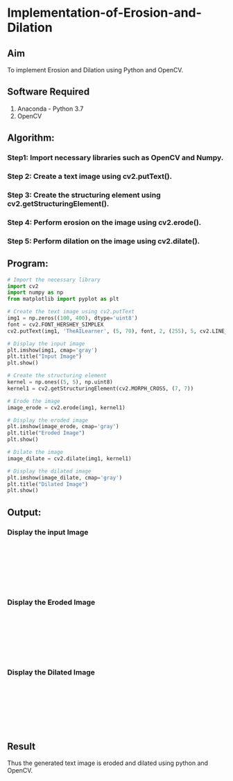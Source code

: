 # Implementation-of-Erosion-and-Dilation
## Aim
To implement Erosion and Dilation using Python and OpenCV.
## Software Required
1. Anaconda - Python 3.7
2. OpenCV
## Algorithm:
### Step1: Import necessary libraries such as OpenCV and Numpy.
### Step 2: Create a text image using cv2.putText().
### Step 3: Create the structuring element using cv2.getStructuringElement().
### Step 4: Perform erosion on the image using cv2.erode().
### Step 5: Perform dilation on the image using cv2.dilate().
## Program:

``` Python
# Import the necessary library
import cv2
import numpy as np
from matplotlib import pyplot as plt

# Create the text image using cv2.putText
img1 = np.zeros((100, 400), dtype='uint8')  
font = cv2.FONT_HERSHEY_SIMPLEX
cv2.putText(img1, 'TheAILearner', (5, 70), font, 2, (255), 5, cv2.LINE_AA)

# Display the input image
plt.imshow(img1, cmap='gray')
plt.title("Input Image")
plt.show()

# Create the structuring element
kernel = np.ones((5, 5), np.uint8) 
kernel1 = cv2.getStructuringElement(cv2.MORPH_CROSS, (7, 7))  

# Erode the image
image_erode = cv2.erode(img1, kernel1)

# Display the eroded image
plt.imshow(image_erode, cmap='gray')
plt.title("Eroded Image")
plt.show()

# Dilate the image
image_dilate = cv2.dilate(img1, kernel1)

# Display the dilated image
plt.imshow(image_dilate, cmap='gray')
plt.title("Dilated Image")
plt.show()

```
## Output:

### Display the input Image
<br>
<br>
<br>
<br>
<br>
<br>

### Display the Eroded Image
<br>
<br>
<br>
<br>
<br>
<br>

### Display the Dilated Image
<br>
<br>
<br>
<br>
<br>
<br>

## Result
Thus the generated text image is eroded and dilated using python and OpenCV.
